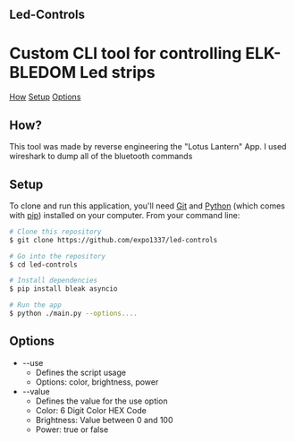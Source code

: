## Led-Controls


# Custom CLI tool for controlling ELK-BLEDOM Led strips

[How](#how)
[Setup](#setup)
[Options](#options)

## How?

This tool was made by reverse engineering the "Lotus Lantern" App.
I used wireshark to dump all of the bluetooth commands 

## Setup

To clone and run this application, you'll need [Git](https://git-scm.com) and [Python](https://www.python.org/) (which comes with [pip](https://pypi.org/project/pip/)) installed on your computer. From your command line:

```bash
# Clone this repository
$ git clone https://github.com/expo1337/led-controls

# Go into the repository
$ cd led-controls

# Install dependencies
$ pip install bleak asyncio

# Run the app
$ python ./main.py --options....
```

## Options

* --use
  - Defines the script usage
  - Options: color, brightness, power
* --value
  - Defines the value for the use option 
  - Color: 6 Digit Color HEX Code
  - Brightness: Value between 0 and 100
  - Power: true or false